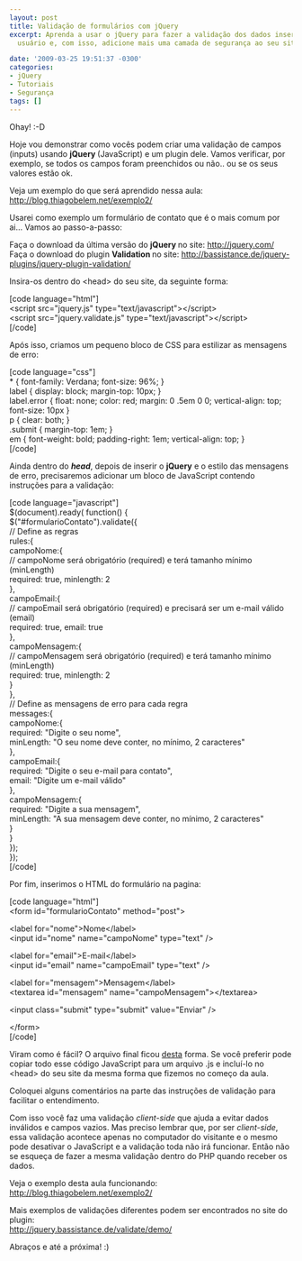 ```yaml
---
layout: post
title: Validação de formulários com jQuery
excerpt: Aprenda a usar o jQuery para fazer a validação dos dados inseridos pelo seu
  usuário e, com isso, adicione mais uma camada de segurança ao seu site.

date: '2009-03-25 19:51:37 -0300'
categories:
- jQuery
- Tutoriais
- Segurança
tags: []
---
```

<p>Ohay!  :-D</p>
<p>Hoje vou demonstrar como vocês podem criar uma validação de campos (inputs) usando <strong>jQuery </strong>(JavaScript) e um plugin dele. Vamos verificar, por exemplo, se todos os campos foram preenchidos ou não.. ou se os seus valores estão ok.</p>
<p>Veja um exemplo do que será aprendido nessa aula:<br />
<a href="http://blog.thiagobelem.net/exemplo2/" target="_blank">http://blog.thiagobelem.net/exemplo2/</a></p>
<p>Usarei como exemplo um formulário de contato que é o mais comum por ai... Vamos ao passo-a-passo:</p>
<p>Faça o download da última versão do <strong>jQuery </strong>no site: <a href="http://jquery.com/" target="_blank">http://jquery.com/<br />
</a>Faça o download do plugin <strong>Validation </strong>no site: <a href="http://bassistance.de/jquery-plugins/jquery-plugin-validation/" target="_blank">http://bassistance.de/jquery-plugins/jquery-plugin-validation/</a></p>
<p>Insira-os dentro do &lt;head&gt; do seu site, da seguinte forma:</p>
<p>[code language="html"]<br />
&lt;script src=&quot;jquery.js&quot; type=&quot;text/javascript&quot;&gt;&lt;/script&gt;<br />
 &lt;script src=&quot;jquery.validate.js&quot; type=&quot;text/javascript&quot;&gt;&lt;/script&gt;<br />
[/code]</p>
<p>Após isso, criamos um pequeno bloco de CSS para estilizar as mensagens de erro:</p>
<p>[code language="css"]<br />
* { font-family: Verdana; font-size: 96%; }<br />
label { display: block; margin-top: 10px; }<br />
label.error { float: none; color: red; margin: 0 .5em 0 0; vertical-align: top; font-size: 10px }<br />
p { clear: both; }<br />
.submit { margin-top: 1em; }<br />
em { font-weight: bold; padding-right: 1em; vertical-align: top; }<br />
[/code]</p>
<p>Ainda dentro do <em><strong>head</strong></em>, depois de inserir o <strong>jQuery</strong> e o estilo das mensagens de erro, precisaremos adicionar um bloco de JavaScript contendo instruções para a validação:</p>
<p>[code language="javascript"]<br />
$(document).ready( function() {<br />
	$(&quot;#formularioContato&quot;).validate({<br />
		// Define as regras<br />
		rules:{<br />
			campoNome:{<br />
				// campoNome será obrigatório (required) e terá tamanho mínimo (minLength)<br />
				required: true, minlength: 2<br />
			},<br />
			campoEmail:{<br />
				// campoEmail será obrigatório (required) e precisará ser um e-mail válido (email)<br />
				required: true, email: true<br />
			},<br />
			campoMensagem:{<br />
				// campoMensagem será obrigatório (required) e terá tamanho mínimo (minLength)<br />
				required: true, minlength: 2<br />
			}<br />
		},<br />
		// Define as mensagens de erro para cada regra<br />
		messages:{<br />
			campoNome:{<br />
				required: &quot;Digite o seu nome&quot;,<br />
				minLength: &quot;O seu nome deve conter, no mínimo, 2 caracteres&quot;<br />
			},<br />
			campoEmail:{<br />
				required: &quot;Digite o seu e-mail para contato&quot;,<br />
				email: &quot;Digite um e-mail válido&quot;<br />
			},<br />
			campoMensagem:{<br />
				required: &quot;Digite a sua mensagem&quot;,<br />
				minLength: &quot;A sua mensagem deve conter, no mínimo, 2 caracteres&quot;<br />
			}<br />
		}<br />
	});<br />
});<br />
[/code]</p>
<p>Por fim, inserimos o HTML do formulário na pagina:</p>
<p>[code language="html"]<br />
&lt;form id=&quot;formularioContato&quot; method=&quot;post&quot;&gt;</p>
<p>	&lt;label for=&quot;nome&quot;&gt;Nome&lt;/label&gt;<br />
	&lt;input id=&quot;nome&quot; name=&quot;campoNome&quot; type=&quot;text&quot; /&gt;</p>
<p>	&lt;label for=&quot;email&quot;&gt;E-mail&lt;/label&gt;<br />
	&lt;input id=&quot;email&quot; name=&quot;campoEmail&quot; type=&quot;text&quot; /&gt;</p>
<p>	&lt;label for=&quot;mensagem&quot;&gt;Mensagem&lt;/label&gt;<br />
	&lt;textarea id=&quot;mensagem&quot; name=&quot;campoMensagem&quot;&gt;&lt;/textarea&gt;</p>
<p>	&lt;input class=&quot;submit&quot; type=&quot;submit&quot; value=&quot;Enviar&quot; /&gt;</p>
<p>&lt;/form&gt;<br />
[/code]</p>
<p>Viram como é fácil? O arquivo final ficou <a href="http://blog.thiagobelem.net/exemplo2/" target="_blank">desta</a> forma. Se você preferir pode copiar todo esse código JavaScript para um arquivo .js e incluí-lo no &lt;head&gt; do seu site da mesma forma que fizemos no começo da aula.</p>
<p>Coloquei alguns comentários na parte das instruções de validação para facilitar o entendimento.</p>
<p>Com isso você faz uma validação <em>client-side</em> que ajuda a evitar dados inválidos e campos vazios. Mas preciso lembrar que, por ser <em>client-side</em>, essa validação acontece apenas no computador do visitante e o mesmo pode desativar o JavaScript e a validação toda não irá funcionar. Então não se esqueça de fazer a mesma validação dentro do PHP quando receber os dados.</p>
<p>Veja o exemplo desta aula funcionando:<br />
<a href="http://blog.thiagobelem.net/exemplo2/" target="_blank">http://blog.thiagobelem.net/exemplo2/</a></p>
<p>Mais exemplos de validações diferentes podem ser encontrados no site do plugin:<br />
<a href="http://jquery.bassistance.de/validate/demo/" target="_blank">http://jquery.bassistance.de/validate/demo/</a></p>
<p>Abraços e até a próxima! :)</p>
